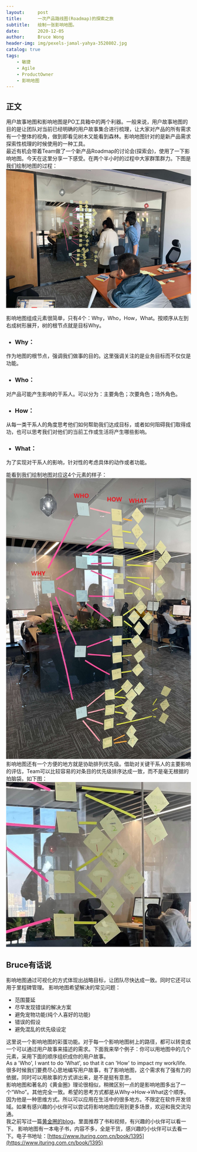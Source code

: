 ```yaml
---
layout:     post
title:      一次产品路线图(Roadmap)的探索之旅
subtitle:   绘制一张影响地图。
date:       2020-12-05
author:     Bruce Wong
header-img: img/pexels-jamal-yahya-3520802.jpg 
catalog: true
tags:
    - 敏捷
    - Agile
    - ProductOwner
    - 影响地图
---
```

## 正文
用户故事地图和影响地图是PO工具箱中的两个利器。一般来说，用户故事地图的目的是让团队对当前已经明确的用户故事集合进行梳理，让大家对产品的所有需求有一个整体的视角，做到即看见树木又能看到森林。影响地图针对的是新产品需求探索性梳理的时候使用的一种工具。  
最近有机会带着Team做了一个新产品Roadmap的讨论会(探索会)，使用了一下影响地图。今天在这里分享一下感受。在两个半小时的过程中大家群策群力。下图是我们绘制地图的过程：  
![impactmap](/img/scrum/impactmap_team.jpg)  

影响地图组成元素很简单，只有4个：Why，Who，How，What。按顺序从左到右成树形展开，树的根节点就是目标Why。  
+ ### Why：  
作为地图的根节点，强调我们做事的目的。这里强调关注的是业务目标而不仅仅是功能。
+ ### Who：  
对产品可能产生影响的干系人。可以分为：主要角色；次要角色；场外角色。
+ ### How：  
从每一类干系人的角度思考他们如何帮助我们达成目标，或者如何阻碍我们取得成功，也可以思考我们对他们的当前工作或生活将产生哪些影响。
+ ### What：  
为了实现对干系人的影响，针对性的考虑具体的动作或者功能。  

能看到我们绘制地图对应这4个元素的样子：    
![impactmap](/img/scrum/impactmap.jpg)   
影响地图还有一个方便的地方就是协助排列优先级。借助对关键干系人的主要影响的评估，Team可以比较容易的对条目的优先级排序达成一致，而不是毫无根据的拍脑袋。如下图：  
![impactmap](/img/scrum/impactmap_priority.jpg)

## Bruce有话说  
影响地图通过可视化的方式体现出战略目标，让团队尽快达成一致。同时它还可以用于里程碑管理。
影响地图希望解决的常见问题：  
+ 范围蔓延  
+ 尽早发现错误的解决方案  
+ 避免宠物功能(纯个人喜好的功能)  
+ 错误的假设  
+ 避免混乱的优先级设定  

这里说一个影响地图的彩蛋功能。对于每一个影响地图树上的路径，都可以转变成一个可以通过用户故事来描述的需求。下面我来举个例子：你可以用地图中的几个元素，采用下面的顺序组织成你的用户故事。  
As a 'Who', I want to do 'What', so that it can 'How' to impact my work/life.  
很多时候我们要费尽心思地编写用户故事，有了影响地图，这个需求有了强有力的依据，同时可以用故事的方式讲出来，是不是挺有意思。  
影响地图和著名的《黄金圈》理论很相似，稍微区别一点的是影响地图多出了一个“Who”。其他完全一致。希望的思考方式都是从Why->How->What这个顺序。因为他是一种思维方式。所以可以应用在生活中的很多地方。不限定在软件开发领域。如果有感兴趣的小伙伴可以尝试将影响地图应用到更多场景，欢迎和我交流沟通。  
我之前写过一篇[黄金圈的blog](https://brucetalk.com/2020/07/11/power_of_why/)。里面推荐了书和视频，有兴趣的小伙伴可以看一下。 影响地图有一本电子书，内容不多，全是干货，感兴趣的小伙伴可以去看一下。电子书地址：[https://www.ituring.com.cn/book/1395](https://www.ituring.com.cn/book/1395)
